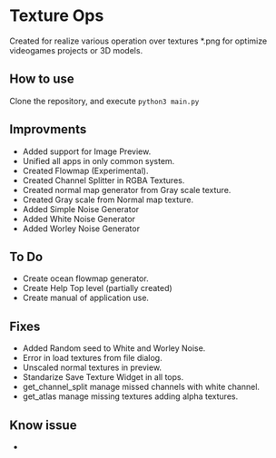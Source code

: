 # Texture Ops

Created for realize various operation over textures *.png for optimize videogames projects or 3D models.

## How to use

Clone the repository, and execute `python3 main.py`

## Improvments

- Added support for Image Preview.
- Unified all apps in only common system.
- Created Flowmap (Experimental).
- Created Channel Splitter in RGBA Textures.
- Created normal map generator from Gray scale texture.
- Created Gray scale from Normal map texture.
- Added Simple Noise Generator
- Added White Noise Generator
- Added Worley Noise Generator

## To Do

- Create ocean flowmap generator.
- Create Help Top level (partially created)
- Create manual of application use.

## Fixes

- Added Random seed to White and Worley Noise.
- Error in load textures from file dialog.
- Unscaled normal textures in preview.
- Standarize Save Texture Widget in all tops.
- get_channel_split manage missed channels with white channel.
- get_atlas manage missing textures adding alpha textures.

## Know issue

- 